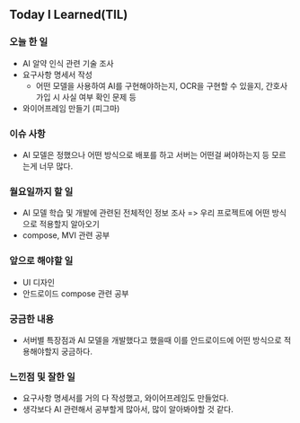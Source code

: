 ## Today I Learned(TIL)

### 오늘 한 일
- AI 알약 인식 관련 기술 조사
- 요구사항 명세서 작성
  - 어떤 모델을 사용하여 AI를 구현해야하는지, OCR을 구현할 수 있을지, 간호사 가입 시 사실 여부 확인 문제 등
- 와이어프레임 만들기 (피그마)
            


### 이슈 사항
- AI 모델은 정했으나 어떤 방식으로 배포를 하고 서버는 어떤걸 써야하는지 등 모르는게 너무 많다.


### 월요일까지 할 일
- AI 모델 학습 및 개발에 관련된 전체적인 정보 조사 => 우리 프로젝트에 어떤 방식으로 적용할지 알아오기
- compose, MVI 관련 공부

###  앞으로 해야할 일
- UI 디자인
- 안드로이드 compose 관련 공부

### 궁금한 내용
- 서버별 특장점과 AI 모델을 개발했다고 했을때 이를 안드로이드에 어떤 방식으로 적용해야할지 궁금하다.

### 느낀점 및 잘한 일
- 요구사항 명세서를 거의 다 작성했고, 와이어프레임도 만들었다.
- 생각보다 AI 관련해서 공부할게 많아서, 많이 알아봐야할 것 같다.